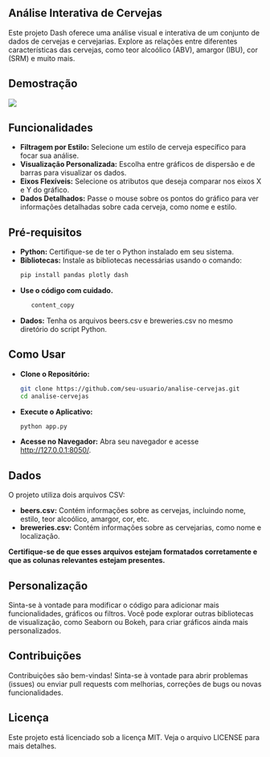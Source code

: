 ## Análise Interativa de Cervejas
Este projeto Dash oferece uma análise visual e interativa de um conjunto de dados de cervejas e cervejarias. Explore as relações entre diferentes características das cervejas, como teor alcoólico (ABV), amargor (IBU), cor (SRM) e muito mais.

## Demostração

![](https://i.imgur.com/H2Fdp8W.png)

## Funcionalidades
 - **Filtragem por Estilo:** Selecione um estilo de cerveja específico para focar sua análise.
 - **Visualização Personalizada:** Escolha entre gráficos de dispersão e de barras para visualizar os dados.
 - **Eixos Flexíveis:** Selecione os atributos que deseja comparar nos eixos X e Y do gráfico.
 - **Dados Detalhados:** Passe o mouse sobre os pontos do gráfico para ver informações detalhadas sobre cada cerveja, como nome e estilo.

## Pré-requisitos

 - **Python:** Certifique-se de ter o Python instalado em seu sistema.
 - **Bibliotecas:** Instale as bibliotecas necessárias usando o comando:
   ```bash
   pip install pandas plotly dash

 - **Use o código com cuidado.**
    ```bash
       content_copy

 - **Dados:** Tenha os arquivos beers.csv e breweries.csv no mesmo diretório do script Python.

## Como Usar

 - **Clone o Repositório:**
   ```bash
   git clone https://github.com/seu-usuario/analise-cervejas.git
   cd analise-cervejas
   
 - **Execute o Aplicativo:**
    ```bash
    python app.py

 - **Acesse no Navegador:**
Abra seu navegador e acesse http://127.0.0.1:8050/.

## Dados

O projeto utiliza dois arquivos CSV:

  - **beers.csv:** Contém informações sobre as cervejas, incluindo nome, estilo, teor alcoólico, amargor, cor, etc.
  - **breweries.csv:** Contém informações sobre as cervejarias, como nome e localização.

**Certifique-se de que esses arquivos estejam formatados corretamente e que as colunas relevantes estejam presentes.**

## Personalização

Sinta-se à vontade para modificar o código para adicionar mais funcionalidades, gráficos ou filtros. Você pode explorar outras bibliotecas de visualização, como Seaborn ou Bokeh, para criar gráficos ainda mais personalizados.

## Contribuições

Contribuições são bem-vindas! Sinta-se à vontade para abrir problemas (issues) ou enviar pull requests com melhorias, correções de bugs ou novas funcionalidades.

## Licença

Este projeto está licenciado sob a licença MIT. Veja o arquivo LICENSE para mais detalhes.
